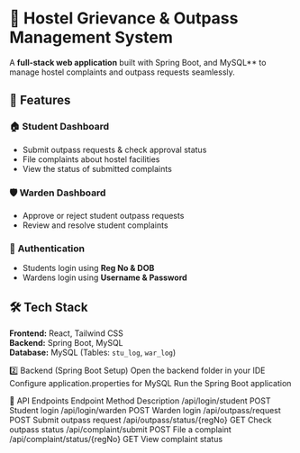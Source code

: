 # 🏨 Hostel Grievance & Outpass Management System  

A **full-stack web application** built with  Spring Boot, and MySQL** to manage hostel complaints and outpass requests seamlessly.  

## 🚀 Features  

### 🏠 **Student Dashboard**  
- Submit outpass requests & check approval status  
- File complaints about hostel facilities  
- View the status of submitted complaints  

### 🛡️ **Warden Dashboard**  
- Approve or reject student outpass requests  
- Review and resolve student complaints  

### 🔐 **Authentication**  
- Students login using **Reg No & DOB**  
- Wardens login using **Username & Password**  

## 🛠️ Tech Stack  
**Frontend:** React, Tailwind CSS  
**Backend:** Spring Boot, MySQL  
**Database:** MySQL (Tables: `stu_log`, `war_log`)  

2️⃣ Backend (Spring Boot Setup)
Open the backend folder in your IDE
Configure application.properties for MySQL
Run the Spring Boot application


📜 API Endpoints
Endpoint	Method	Description
/api/login/student	POST	Student login
/api/login/warden	POST	Warden login
/api/outpass/request	POST	Submit outpass request
/api/outpass/status/{regNo}	GET	Check outpass status
/api/complaint/submit	POST	File a complaint
/api/complaint/status/{regNo}	GET	View complaint status

